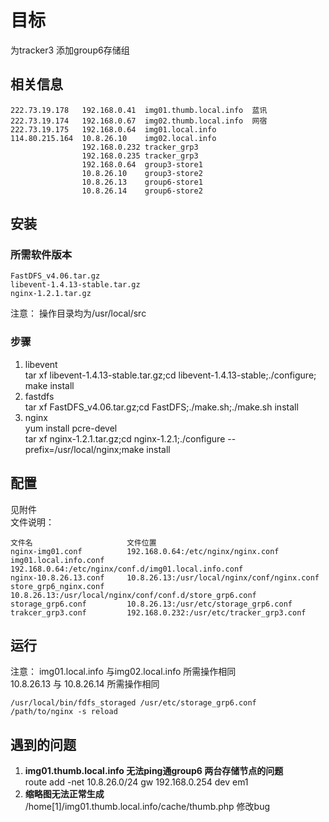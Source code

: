 # 目标
为tracker3 添加group6存储组
 
## 相关信息
	222.73.19.178   192.168.0.41  img01.thumb.local.info  蓝讯
	222.73.19.174   192.168.0.67  img02.thumb.local.info  网宿
	222.73.19.175   192.168.0.64  img01.local.info
	114.80.215.164  10.8.26.10    img02.local.info
					192.168.0.232 tracker_grp3
					192.168.0.235 tracker_grp3
					192.168.0.64  group3-store1
					10.8.26.10    group3-store2
					10.8.26.13    group6-store1
					10.8.26.14    group6-store2     

## 安装
### 所需软件版本
	FastDFS_v4.06.tar.gz            
	libevent-1.4.13-stable.tar.gz    
	nginx-1.2.1.tar.gz 
注意： 操作目录均为/usr/local/src  
### 步骤
1. libevent   
	tar xf libevent-1.4.13-stable.tar.gz;cd libevent-1.4.13-stable;./configure; make install  
2. fastdfs  
	tar xf FastDFS_v4.06.tar.gz;cd FastDFS;./make.sh;./make.sh install  
3. nginx    
	yum install pcre-devel  
	tar xf nginx-1.2.1.tar.gz;cd nginx-1.2.1;./configure --prefix=/usr/local/nginx;make install


## 配置  
见附件  
文件说明：

	文件名				        文件位置  
	nginx-img01.conf          192.168.0.64:/etc/nginx/nginx.conf  
	img01.local.info.conf    192.168.0.64:/etc/nginx/conf.d/img01.local.info.conf
	nginx-10.8.26.13.conf     10.8.26.13:/usr/local/nginx/conf/nginx.conf
	store_grp6_nginx.conf     10.8.26.13:/usr/local/nginx/conf/conf.d/store_grp6.conf
	storage_grp6.conf		  10.8.26.13:/usr/etc/storage_grp6.conf
    trakcer_grp3.conf         192.168.0.232:/usr/etc/tracker_grp3.conf
	
## 运行
注意： img01.local.info 与img02.local.info 所需操作相同  
10.8.26.13 与 10.8.26.14 所需操作相同    
 
	/usr/local/bin/fdfs_storaged /usr/etc/storage_grp6.conf  
	/path/to/nginx -s reload

## 遇到的问题
1. **img01.thumb.local.info 无法ping通group6 两台存储节点的问题**   
	route add -net 10.8.26.0/24 gw 192.168.0.254 dev em1
2. **缩略图无法正常生成**  
    /home[1]/img01.thumb.local.info/cache/thumb.php 修改bug
